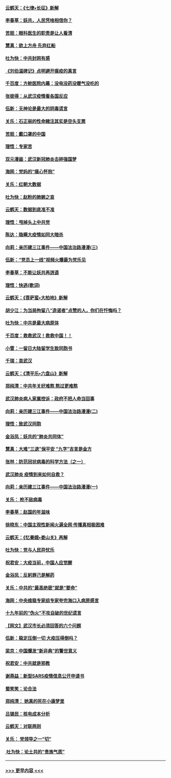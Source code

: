 #### [云鹤天：《七律▪长征》新解](../pages/nsc993/n11855479.md?t=02091844) 
#### [李春草：妖共，人民凭啥相信你？](../pages/nsc993/n11855196.md?t=02091844) 
#### [苦胆：眼科医生的职责是让人看清](../pages/nsc993/n11853840.md?t=02091844) 
#### [慧真：欲上方舟 先弃红船](../pages/nsc993/n11853483.md?t=02091844) 
#### [吐为快：中共封网有感](../pages/nsc993/n11852575.md?t=02091844) 
#### [《刘伯温碑记》点明避开瘟疫的真言](../pages/nsc993/n11852128.md?t=02091844) 
#### [千百度：方舱医院内幕：没电没药没暖气没吃的](../pages/nsc993/n11850211.md?t=02091844) 
#### [张彼得：从武汉疫情看各国反应](../pages/nsc993/n11850102.md?t=02091844) 
#### [伍新：无神论是最大的阴毒谎言](../pages/nsc993/n11846129.md?t=02091844) 
#### [关乐：石正丽的性命赌注其实是空头支票](../pages/nsc993/n11846109.md?t=02091844) 
#### [苦胆：戴口罩的中国](../pages/nsc993/n11845576.md?t=02091844) 
#### [理悟：专家苦](../pages/nsc993/n11845564.md?t=02091844) 
#### [双元漫画：武汉新冠肺炎击碎强国梦](../pages/nsc993/n11843320.md?t=02091844) 
#### [海网：党妈的“瘟心怀抱”](../pages/nsc993/n11840740.md?t=02091844) 
#### [关乐：红朝大数据](../pages/nsc993/n11840675.md?t=02091844) 
#### [吐为快：赵粉的肺腑之哀](../pages/nsc993/n11840618.md?t=02091844) 
#### [云鹤天：数据到底准不准](../pages/nsc993/n11840325.md?t=02091844) 
#### [理悟：甩掉头上中共党](../pages/nsc993/n11838826.md?t=02091844) 
#### [陈达：隐瞒大疫情如同大暗杀](../pages/nsc993/n11838771.md?t=02091844) 
#### [向莉：亲历建三江事件——中国法治路漫漫(三)](../pages/nsc993/n11831825.md?t=02091844) 
#### [伍新：“党员上一线”视频火爆最为党乐见](../pages/nsc993/n11838200.md?t=02091844) 
#### [李春草：不能让妖共再逍遥](../pages/nsc993/n11838102.md?t=02091844) 
#### [理悟：快逃(歌词)](../pages/nsc993/n11838083.md?t=02091844) 
#### [云鹤天：《菩萨蛮▪大柏地》新解](../pages/nsc993/n11838059.md?t=02091844) 
#### [胡少江：为当局拘留八“造谣者”点赞的人，你们在忏悔吗？](../pages/nsc993/n11836801.md?t=02091844) 
#### [吐为快：中共是最大病原体](../pages/nsc993/n11836748.md?t=02091844) 
#### [千百度：救救武汉！救救中国！！](../pages/nsc993/n11836145.md?t=02091844) 
#### [小雪：一留日大陆留学生致同胞书](../pages/nsc993/n11834624.md?t=02091844) 
#### [千瑞：哀武汉](../pages/nsc993/n11833647.md?t=02091844) 
#### [云鹤天：《清平乐▪六盘山》新解](../pages/nsc993/n11833611.md?t=02091844) 
#### [郑纯清：中共年关好难熬 熬过更难熬](../pages/nsc993/n11833489.md?t=02091844) 
#### [武汉肺炎病人家属控诉：政府不把人命当回事](../pages/nsc993/n11833205.md?t=02091844) 
#### [向莉：亲历建三江事件——中国法治路漫漫(二)](../pages/nsc993/n11829102.md?t=02091844) 
#### [理悟：致武汉同胞](../pages/nsc993/n11831522.md?t=02091844) 
#### [金浴凤：妖共的“肺炎共同体”](../pages/nsc993/n11829448.md?t=02091844) 
#### [慧真：大难“三退”保平安 “九字”吉言是金方](../pages/nsc993/n11829501.md?t=02091844) 
#### [张林：防范冠状病毒的科学方法（之一）](../pages/nsc993/n11828618.md?t=02091844) 
#### [武汉肺炎 疫情到来如何自救？](../pages/nsc993/n11827632.md?t=02091844) 
#### [向莉：亲历建三江事件——中国法治路漫漫(一)](../pages/nsc993/n11827190.md?t=02091844) 
#### [关乐： 枪不敌病毒](../pages/nsc993/n11826746.md?t=02091844) 
#### [李春草：赵国的年滋味](../pages/nsc993/n11826321.md?t=02091844) 
#### [徐晓东：中国主观性新闻火遍全网 传播真相极困难](../pages/nsc993/n11826508.md?t=02091844) 
#### [云鹤天：《忆秦娥▪娄山关》再解](../pages/nsc993/n11824682.md?t=02091844) 
#### [吐为快：党与人民异忧乐](../pages/nsc993/n11824660.md?t=02091844) 
#### [祝君安：大疫当前，中国人应觉醒](../pages/nsc993/n11821946.md?t=02091844) 
#### [金浴凤：反躬罪己是解药](../pages/nsc993/n11820280.md?t=02091844) 
#### [关乐：中共的“最高绝密”就是“要命”](../pages/nsc993/n11816946.md?t=02091844) 
#### [海网：中央维稳专家组专家夸完海口入病房感言](../pages/nsc993/n11815138.md?t=02091844) 
#### [十九年前的“伪火”不攻自破的世纪谎言](../pages/nsc993/n11813238.md?t=02091844) 
#### [【网文】武汉市长必须回答的六个问题](../pages/nsc993/n11813848.md?t=02091844) 
#### [伍新：稳定压倒一切 大疫压得倒吗？](../pages/nsc993/n11812634.md?t=02091844) 
#### [梁京：中国爆发“新非典”的警世意义](../pages/nsc993/n11812554.md?t=02091844) 
#### [祝君安：中共就是邪教](../pages/nsc993/n11812431.md?t=02091844) 
#### [谢燕益：新型SARS疫情信息公开申请书](../pages/nsc993/n11808840.md?t=02091844) 
#### [蜀笑笑：论合法](../pages/nsc993/n11808064.md?t=02091844) 
#### [郑纯清： 她真的死在小康梦里](../pages/nsc993/n11806623.md?t=02091844) 
#### [吕锡民：核电成本分析](../pages/nsc993/n11806284.md?t=02091844) 
#### [云鹤天：对联两则](../pages/nsc993/n11805957.md?t=02091844) 
#### [关乐： 党领导之一“切”](../pages/nsc993/n11804505.md?t=02091844) 
#### [ 吐为快：论土共的“贵族气质”](../pages/nsc993/n11804490.md?t=02091844) 

----
#### [ >>> 更早内容 <<< ](../indexes/nsc993-earlier.md)
